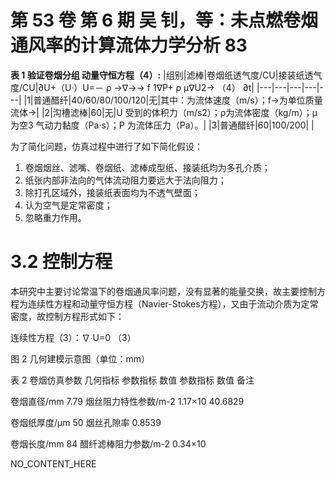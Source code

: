 # 第 53 卷 第 6 期 吴 钊，等：未点燃卷烟通风率的计算流体力学分析 83

**表 1 验证卷烟分组 动量守恒方程（4）:**
|组别|滤棒|卷烟纸透气度/CU|接装纸透气度/CU|∂U+（U·）U=－ ρ →∇→→ f 1∇P+ ρ μ∇U2→ （4） ∂t|
|---|---|---|---|---|
|1|普通醋纤|40/60/80/100/120|无|其中：为流体速度（m/s）；f→为单位质量流体→|
|2|沟槽滤棒|60|无|U 受到的体积力（m/s2）；ρ为流体密度（kg/m）；μ为空3 气动力黏度（Pa·s）；P 为流体压力（Pa）。|
|3|普通醋纤|60|100/200| |

为了简化问题，仿真过程中进行了如下简化假设：

1. 卷烟烟丝、滤嘴、卷烟纸、滤棒成型纸、接装纸均为多孔介质；
2. 纸张内部非法向的气体流动阻力要远大于法向阻力；
3. 除打孔区域外，接装纸表面均为不透气壁面；
4. 认为空气是定常密度；
5. 忽略重力作用。

# 3.2 控制方程

本研究中主要讨论常温下的卷烟通风率问题，没有显著的能量交换，故主要控制方程为连续性方程和动量守恒方程（Navier-Stokes方程），又由于流动介质为定常密度，故控制方程形式如下：

连续性方程（3）：∇∙U=0 （3）

图 2 几何建模示意图（单位：mm）

表 2 卷烟仿真参数
几何指标
参数指标
数值
参数指标
数值
备注

卷烟直径/mm
7.79
烟丝阻力特性参数/m-2
1.17×10
40.6829

卷烟纸厚度/μm
50
烟丝孔隙率
0.8539

卷烟长度/mm
84
醋纤滤棒阻力参数/m-2
0.34×10

NO_CONTENT_HERE